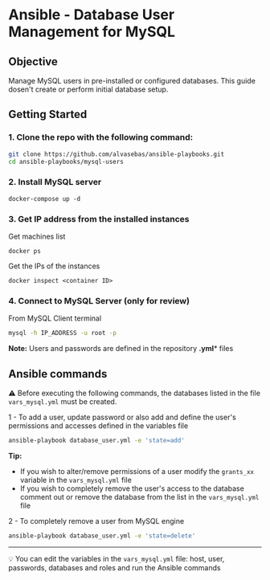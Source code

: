 # Ansible - Database User Management for MySQL

## Objective

Manage MySQL users in pre-installed or configured databases. This guide dosen't create or perform initial database setup.

## Getting Started


### 1. Clone the repo with the following command:

```bash
git clone https://github.com/alvasebas/ansible-playbooks.git
cd ansible-playbooks/mysql-users
```

### 2. Install MySQL server

```
docker-compose up -d
```

### 3. Get IP address from the installed instances

Get machines list

```
docker ps
```

Get the IPs of the instances

```
docker inspect <container ID>
```

### 4. Connect to MySQL Server (only for review)

From MySQL Client terminal

```bash
mysql -h IP_ADDRESS -u root -p
```

**Note:** Users and passwords are defined in the repository **.yml*** files

## Ansible commands

:warning: Before executing the following commands, the databases listed in the file `vars_mysql.yml` must be created.

1 - To add a user, update password or also add and define the user's permissions and accesses defined in the variables file

```bash
ansible-playbook database_user.yml -e 'state=add'
```

**Tip:** 

- If you wish to alter/remove permissions of a user modify the `grants_xx` variable in the `vars_mysql.yml` file
- If you wish to completely remove the user's access to the database comment out or remove the database from the list in the `vars_mysql.yml` file

2 - To completely remove a user from MySQL engine

```bash
ansible-playbook database_user.yml -e 'state=delete'
```

---

:bulb: You can edit the variables in the `vars_mysql.yml` file: host, user, passwords, databases and roles and run the Ansible commands

